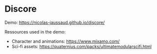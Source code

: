 # Discore
 
Demo: https://nicolas-jaussaud.github.io/discore/

Ressources used in the demo:
- Character and animations: https://www.mixamo.com/
- Sci-fi assets: https://quaternius.com/packs/ultimatemodularscifi.html  
